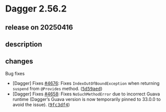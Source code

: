# Dagger 2.56.2

## release on 20250416
## description
## changes
Bug fixes

* [Dagger] Fixes <a class="issue-link js-issue-link" data-error-text="Failed to load title" data-id="2979651657" data-permission-text="Title is private" data-url="https://github.com/google/dagger/issues/4676" data-hovercard-type="issue" data-hovercard-url="/google/dagger/issues/4676/hovercard" href="https://github.com/google/dagger/issues/4676">#4676</a>: Fixes <code>IndexOutOfBoundException</code> when returning <code>suspend</code> from <code>@Provides</code> method. (<a class="commit-link" data-hovercard-type="commit" data-hovercard-url="https://github.com/google/dagger/commit/5d59aedd1ca559cd42f51fb03c7ed3fa3e3b53dd/hovercard" href="https://github.com/google/dagger/commit/5d59aedd1ca559cd42f51fb03c7ed3fa3e3b53dd"><tt>5d59aed</tt></a>)
* [Dagger] Fixes <a class="issue-link js-issue-link" data-error-text="Failed to load title" data-id="2945668121" data-permission-text="Title is private" data-url="https://github.com/google/dagger/issues/4658" data-hovercard-type="issue" data-hovercard-url="/google/dagger/issues/4658/hovercard" href="https://github.com/google/dagger/issues/4658">#4658</a>: Fixes <code>NoSuchMethodError</code> due to incorrect Guava runtime (Dagger’s Guava version is now temporarily pinned to 33.0.0 to avoid the issue). (<a class="commit-link" data-hovercard-type="commit" data-hovercard-url="https://github.com/google/dagger/commit/9fc3df48ee8170b4b13366f7b862ecd93bc58471/hovercard" href="https://github.com/google/dagger/commit/9fc3df48ee8170b4b13366f7b862ecd93bc58471"><tt>9fc3df4</tt></a>)

